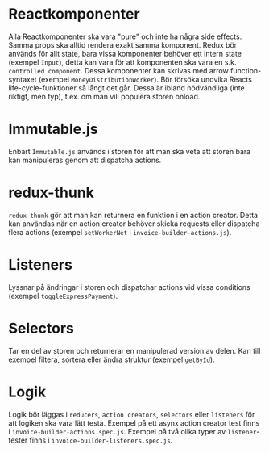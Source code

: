 # Reactkomponenter
Alla Reactkomponenter ska vara "pure" och inte ha några side effects. Samma props ska alltid 
rendera exakt samma komponent. Redux bör används för allt state, bara vissa komponenter behöver ett intern state (exempel `Input`), 
detta kan vara för att komponenten ska vara en s.k. `controlled component`. Dessa komponenter kan 
skrivas med arrow function-syntaxet (exempel `MoneyDistributionWorker`). Bör försöka undvika Reacts 
life-cycle-funktioner så långt det går. Dessa är ibland nödvändliga (inte riktigt, men typ), t.ex. om man vill populera storen
onload.

# Immutable.js
Enbart `Immutable.js` används i storen för att man ska veta att storen bara
kan manipuleras genom att dispatcha actions.

# redux-thunk
`redux-thunk` gör att man kan returnera en funktion i en action creator.
Detta kan användas när en action creator behöver skicka requests eller dispatcha flera actions 
(exempel `setWorkerNet` i `invoice-builder-actions.js`). 

# Listeners
Lyssnar på ändringar i storen och dispatchar actions vid vissa conditions (exempel `toggleExpressPayment`).

# Selectors
Tar en del av storen och returnerar en manipulerad version av delen. 
Kan till exempel filtera, sortera eller ändra struktur (exempel `getById`).

# Logik
Logik bör läggas i `reducers`, `action creators`, `selectors` eller `listeners` för att logiken ska
vara lätt testa. Exempel på ett asynx action creator test finns i `invoice-builder-actions.spec.js`.
Exempel på två olika typer av `listener`-tester finns i `invoice-builder-listeners.spec.js`.